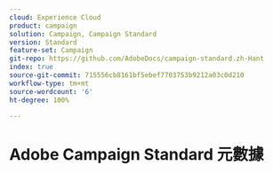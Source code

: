```yaml
---
cloud: Experience Cloud
product: campaign
solution: Campaign, Campaign Standard
version: Standard
feature-set: Campaign
git-repo: https://github.com/AdobeDocs/campaign-standard.zh-Hant
index: true
source-git-commit: 715556cb8161bf5ebef7703753b9212a03c0d210
workflow-type: tm+mt
source-wordcount: '6'
ht-degree: 100%

---
```



# Adobe Campaign Standard 元數據
